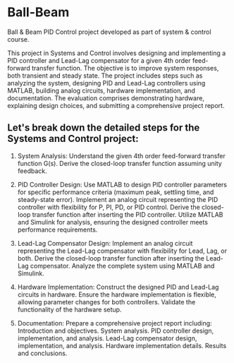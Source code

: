 # Ball-Beam
Ball &amp; Beam PID Control project developed as part of system &amp; control course.

This project in Systems and Control involves designing and implementing a PID controller and Lead-Lag compensator for a given 4th order feed-forward transfer function. The objective is to improve system responses, both transient and steady state. The project includes steps such as analyzing the system, designing PID and Lead-Lag controllers using MATLAB, building analog circuits, hardware implementation, and documentation. The evaluation comprises demonstrating hardware, explaining design choices, and submitting a comprehensive project report. 

## Let's break down the detailed steps for the Systems and Control project:

1. System Analysis:
Understand the given 4th order feed-forward transfer function G(s).
Derive the closed-loop transfer function assuming unity feedback.

2. PID Controller Design:
Use MATLAB to design PID controller parameters for specific performance criteria (maximum peak, settling time, and steady-state error).
Implement an analog circuit representing the PID controller with flexibility for P, PI, PD, or PID control.
Derive the closed-loop transfer function after inserting the PID controller.
Utilize MATLAB and Simulink for analysis, ensuring the designed controller meets performance requirements.

3. Lead-Lag Compensator Design:
Implement an analog circuit representing the Lead-Lag compensator with flexibility for Lead, Lag, or both.
Derive the closed-loop transfer function after inserting the Lead-Lag compensator.
Analyze the complete system using MATLAB and Simulink.

4. Hardware Implementation:
Construct the designed PID and Lead-Lag circuits in hardware.
Ensure the hardware implementation is flexible, allowing parameter changes for both controllers.
Validate the functionality of the hardware setup.

5. Documentation:
Prepare a comprehensive project report including:
Introduction and objectives.
System analysis.
PID controller design, implementation, and analysis.
Lead-Lag compensator design, implementation, and analysis.
Hardware implementation details.
Results and conclusions.
